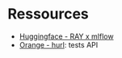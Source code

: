# Ressources

- [Huggingface - RAY x mlflow ](https://huggingface.co/learn/cookbook/mlflow_ray_serve)
- [Orange - hurl](https://github.com/Orange-OpenSource/hurl): tests API

